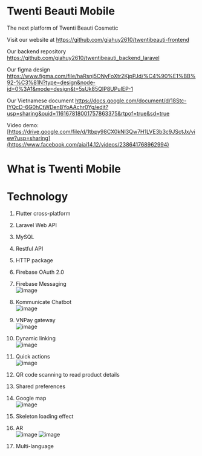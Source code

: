 # Twenti Beauti Mobile
The next platform of Twenti Beauti Cosmetic

Visit our website at https://github.com/giahuy2610/twentibeauti-frontend 

Our backend repository https://github.com/giahuy2610/twentibeauti_backend_laravel  

Our figma design https://www.figma.com/file/haRsnj5ONyFoXtr2KjpPJd/%C4%90%E1%BB%92-%C3%81N?type=design&node-id=0%3A1&mode=design&t=5sUk85QIP8UPuIEP-1

Our Vietnamese document  https://docs.google.com/document/d/18Stc-IYQcD-6G0hCtWDenBYoAAchr0Yg/edit?usp=sharing&ouid=116167818001757863375&rtpof=true&sd=true  

Video demo:  
[https://drive.google.com/file/d/1tbpy98CX0kNl3Qw7H1LVE3b3c9JSctJx/view?usp=sharing](https://www.facebook.com/aiai14.12/videos/238641768962994)

# What is Twenti Mobile

# Technology
1. Flutter cross-platform
2. Laravel Web API
3. MySQL
4. Restful API
5. HTTP package
6. Firebase OAuth 2.0
7. Firebase Messaging  
![image](https://github.com/giahuy2610/twenti_mobile/assets/87313146/11cffe31-993e-43a0-9fe8-d4d81ca0f635)

9. Kommunicate Chatbot  
![image](https://github.com/giahuy2610/twenti_mobile/assets/87313146/bfd1f47a-a76b-4235-b347-b326e9e2920f)

11. VNPay gateway  
![image](https://github.com/giahuy2610/twenti_mobile/assets/87313146/0ab03ffa-ed25-464f-b894-765ae7806226)

13. Dynamic linking  
![image](https://github.com/giahuy2610/twenti_mobile/assets/87313146/330490b3-ea12-4807-8754-b622f866e3b2)

15. Quick actions  
![image](https://github.com/giahuy2610/twenti_mobile/assets/87313146/db6d2c6a-9391-4d48-b5a8-3364541aac5d)

16. QR code scanning to read product details  
17. Shared preferences
18. Google map  
![image](https://github.com/giahuy2610/twenti_mobile/assets/87313146/a9667f5b-bcec-4aa6-9f3b-817d03338ae0)

19. Skeleton loading effect
20. AR  
![image](https://github.com/giahuy2610/twenti_mobile/assets/87313146/a730f41e-b11a-41e1-b047-4dfb52984def)
![image](https://github.com/giahuy2610/twenti_mobile/assets/87313146/47b0070a-7086-47bd-be2b-f541a0b0dc22.png)
21. Multi-language



